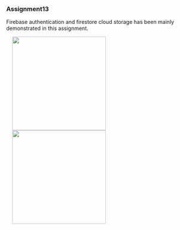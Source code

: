 ### Assignment13

Firebase authentication and firestore cloud storage has been mainly demonstrated in this assignment.



  <img align="left" src="https://user-images.githubusercontent.com/20620501/69896328-9d9e1480-136c-11ea-96e3-4cdaae7b446f.jpg" width="250" hspace="16"/>

<img align="left" src="https://user-images.githubusercontent.com/20620501/69896331-ad1d5d80-136c-11ea-97c1-eb38d97b1ba9.jpg" width="250" hspace="16"/>

